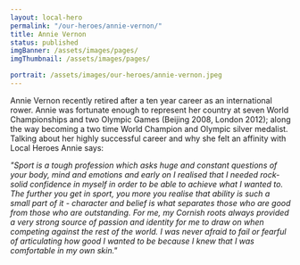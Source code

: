 ```yaml
---
layout: local-hero
permalink: "/our-heroes/annie-vernon/"
title: Annie Vernon
status: published
imgBanner: /assets/images/pages/
imgThumbnail: /assets/images/pages/

portrait: /assets/images/our-heroes/annie-vernon.jpeg
---
```


Annie Vernon recently retired after a ten year career as an international rower.  Annie was fortunate enough to represent her country at seven World Championships and two Olympic Games (Beijing 2008, London 2012); along the way becoming a two time World Champion and Olympic silver medalist.  Talking about her highly successful career and why she felt an affinity with Local Heroes Annie says:

*"Sport is a tough profession which asks huge and constant questions of your body, mind and emotions and early on I realised that I needed rock-solid confidence in myself in order to be able to achieve what I wanted to. The further you get in sport, you more you realise that ability is such a small part of it - character and belief is what separates those who are good from those who are outstanding. For me, my Cornish roots always provided a very strong source of passion and identity for me to draw on when competing against the rest of the world. I was never afraid to fail or fearful of articulating how good I wanted to be because I knew that I was comfortable in my own skin."*
